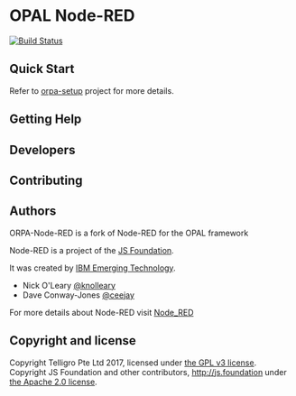 # OPAL Node-RED

[![Build Status](https://travis-ci.org/parodotdev/orpa-node-red.svg?branch=master)](https://travis-ci.org/parodotdev/orpa-node-red)

## Quick Start
Refer to  [orpa-setup](parodotdev/orpa-node-red) project for more details.

## Getting Help


## Developers


## Contributing

## Authors

ORPA-Node-RED is a fork of Node-RED for the OPAL framework



Node-RED is a project of the [JS Foundation](http://js.foundation).

It was created by [IBM Emerging Technology](https://www.ibm.com/blogs/emerging-technology/).

* Nick O'Leary [@knolleary](http://twitter.com/knolleary)
* Dave Conway-Jones [@ceejay](http://twitter.com/ceejay)

For more details about Node-RED visit [Node_RED](https://www.nodered.org)


## Copyright and license

Copyright Telligro Pte Ltd 2017, licensed under [the GPL v3 license](LICENSE).  
Copyright JS Foundation and other contributors, http://js.foundation under [the Apache 2.0 license](APACHEv2-LICENSE).
